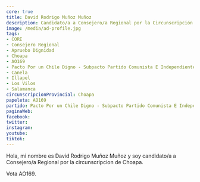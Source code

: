 ```yaml
---
core: true
title: David Rodrigo Muñoz Muñoz
description: Candidato/a a Consejero/a Regional por la Circunscripción de Choapa
image: /media/ad-profile.jpg
tags:
- CORE
- Consejero Regional
- Apruebo Dignidad
- Choapa
- AO169
- Pacto Por un Chile Digno - Subpacto Partido Comunista E Independientes - Partido Comunista De Chile
- Canela
- Illapel
- Los Vilos
- Salamanca
circunscripcionProvincial: Choapa
papeleta: AO169
partido: Pacto Por un Chile Digno - Subpacto Partido Comunista E Independientes - Partido Comunista De Chile
paginaWeb:
facebook:
twitter:
instagram:
youtube:
tiktok:
---
```

Hola, mi nombre es David Rodrigo Muñoz Muñoz y soy candidato/a a Consejero/a Regional por la circunscripcion de Choapa.

Vota AO169.